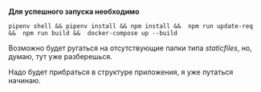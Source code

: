 **Для успешного запуска необходимо**

`
pipenv shell &&
pipenv install &&
npm install && 
npm run update-req && 
npm run build && 
docker-compose up --build
`


Возможно будет ругаться на отсутствующие папки типа _staticfiles_,
но, думаю, тут уже разберешься.

Надо будет прибраться в структуре приложения, я уже путаться начинаю.
